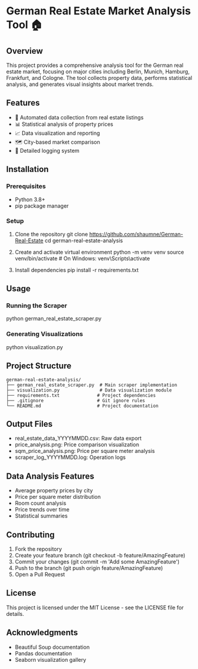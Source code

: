 # German Real Estate Market Analysis Tool 🏠

## Overview
This project provides a comprehensive analysis tool for the German real estate market, focusing on major cities including Berlin, Munich, Hamburg, Frankfurt, and Cologne. The tool collects property data, performs statistical analysis, and generates visual insights about market trends.

## Features
- 🤖 Automated data collection from real estate listings
- 📊 Statistical analysis of property prices
- 📈 Data visualization and reporting
- 🗺️ City-based market comparison
- 📝 Detailed logging system

## Installation

### Prerequisites
- Python 3.8+
- pip package manager

### Setup
1. Clone the repository
git clone https://github.com/shaumne/German-Real-Estate
cd german-real-estate-analysis

2. Create and activate virtual environment
python -m venv venv
source venv/bin/activate  # On Windows: venv\Scripts\activate

3. Install dependencies
pip install -r requirements.txt

## Usage

### Running the Scraper
python german_real_estate_scraper.py

### Generating Visualizations
python visualization.py

## Project Structure
```
german-real-estate-analysis/
├── german_real_estate_scraper.py  # Main scraper implementation
├── visualization.py               # Data visualization module
├── requirements.txt              # Project dependencies
├── .gitignore                    # Git ignore rules
└── README.md                     # Project documentation
```

## Output Files
- real_estate_data_YYYYMMDD.csv: Raw data export
- price_analysis.png: Price comparison visualization
- sqm_price_analysis.png: Price per square meter analysis
- scraper_log_YYYYMMDD.log: Operation logs

## Data Analysis Features
- Average property prices by city
- Price per square meter distribution
- Room count analysis
- Price trends over time
- Statistical summaries

## Contributing
1. Fork the repository
2. Create your feature branch (git checkout -b feature/AmazingFeature)
3. Commit your changes (git commit -m 'Add some AmazingFeature')
4. Push to the branch (git push origin feature/AmazingFeature)
5. Open a Pull Request

## License
This project is licensed under the MIT License - see the LICENSE file for details.

## Acknowledgments
- Beautiful Soup documentation
- Pandas documentation
- Seaborn visualization gallery
